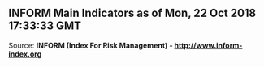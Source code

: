 ## INFORM Main Indicators as of Mon, 22 Oct 2018 17:33:33 GMT

Source: **INFORM (Index For Risk Management) - http://www.inform-index.org**